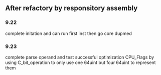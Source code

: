 ## After refactory by responsitory assembly

### 9.22 
complete initation and can run first inst then go core dupmed

### 9.23
complete parse operand and test successful
optimization CPU_Flags by using C_bit_operation to only use one 64uint but four 64uint to represent them
